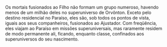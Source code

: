 ﻿Os mortais fusionados ao Filho não formam um grupo numeroso, havendo menos de um milhão deles no superuniverso de Orvônton. Exceto pelo destino residencial no Paraíso, eles são, sob todos os pontos de vista, iguais aos seus companheiros, fusionados ao Ajustador. Com freqüência, eles viajam ao Paraíso em missões superuniversais, mas raramente residem de modo permanente ali, ficando, enquanto classe, confinados aos superuniversos do seu nascimento.